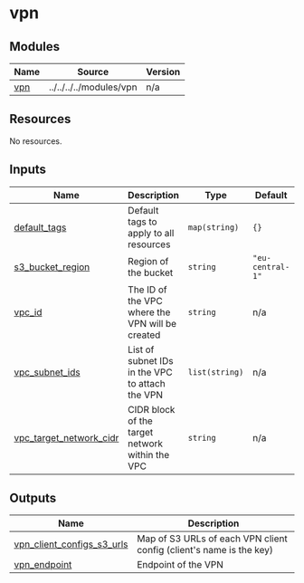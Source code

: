 # vpn

<!-- BEGIN_TF_DOCS -->
## Modules

| Name | Source | Version |
|------|--------|---------|
| <a name="module_vpn"></a> [vpn](#module\_vpn) | ../../../../modules/vpn | n/a |
## Resources

No resources.
## Inputs

| Name | Description | Type | Default | Required |
|------|-------------|------|---------|:--------:|
| <a name="input_default_tags"></a> [default\_tags](#input\_default\_tags) | Default tags to apply to all resources | `map(string)` | `{}` | no |
| <a name="input_s3_bucket_region"></a> [s3\_bucket\_region](#input\_s3\_bucket\_region) | Region of the bucket | `string` | `"eu-central-1"` | no |
| <a name="input_vpc_id"></a> [vpc\_id](#input\_vpc\_id) | The ID of the VPC where the VPN will be created | `string` | n/a | yes |
| <a name="input_vpc_subnet_ids"></a> [vpc\_subnet\_ids](#input\_vpc\_subnet\_ids) | List of subnet IDs in the VPC to attach the VPN | `list(string)` | n/a | yes |
| <a name="input_vpc_target_network_cidr"></a> [vpc\_target\_network\_cidr](#input\_vpc\_target\_network\_cidr) | CIDR block of the target network within the VPC | `string` | n/a | yes |
## Outputs

| Name | Description |
|------|-------------|
| <a name="output_vpn_client_configs_s3_urls"></a> [vpn\_client\_configs\_s3\_urls](#output\_vpn\_client\_configs\_s3\_urls) | Map of S3 URLs of each VPN client config (client's name is the key) |
| <a name="output_vpn_endpoint"></a> [vpn\_endpoint](#output\_vpn\_endpoint) | Endpoint of the VPN |
<!-- END_TF_DOCS -->
